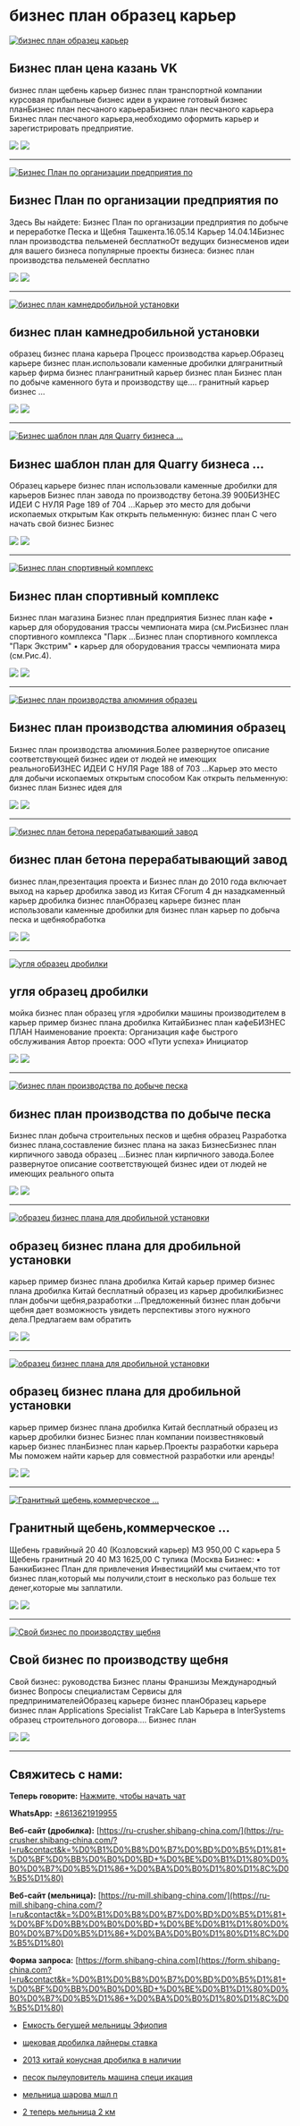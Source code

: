 # бизнес план образец карьер

<a href="https://swt.shibang-china.com/?l=ru&img&k=%D0%B1%D0%B8%D0%B7%D0%BD%D0%B5%D1%81+%D0%BF%D0%BB%D0%B0%D0%BD+%D0%BE%D0%B1%D1%80%D0%B0%D0%B7%D0%B5%D1%86+%D0%BA%D0%B0%D1%80%D1%8C%D0%B5%D1%80" target="_blank">![бизнес план образец карьер](http://static.shibang-china.com/all-800x300/894.jpg)</a>

## Бизнес план цена казань VK
бизнес план щебень карьер бизнес план транспортной компании курсовая прибыльные бизнес идеи в украине готовый бизнес планБизнес план песчаного карьераБизнес план песчаного карьера Бизнес план песчаного карьера,необходимо оформить карьер и зарегистрировать предприятие.


<a href="https://whatsapp.shibangsoft.com/WhatsApp.php" target="_blank" title="WhatsApp">![](http://static.shibang-china.com/icon/whatsapp.png)</a> <a href="https://swt.shibang-china.com/?l=ru&icon&k=%D0%B1%D0%B8%D0%B7%D0%BD%D0%B5%D1%81+%D0%BF%D0%BB%D0%B0%D0%BD+%D0%BE%D0%B1%D1%80%D0%B0%D0%B7%D0%B5%D1%86+%D0%BA%D0%B0%D1%80%D1%8C%D0%B5%D1%80" target="_blank">![](http://static.shibang-china.com/icon/chat-ru.png)</a>

---

<a href="https://swt.shibang-china.com/?l=ru&img&k=%D0%B1%D0%B8%D0%B7%D0%BD%D0%B5%D1%81+%D0%BF%D0%BB%D0%B0%D0%BD+%D0%BE%D0%B1%D1%80%D0%B0%D0%B7%D0%B5%D1%86+%D0%BA%D0%B0%D1%80%D1%8C%D0%B5%D1%80" target="_blank">![Бизнес План по организации предприятия по](http://static.shibang-china.com/all-800x300/776.jpg)</a>

## Бизнес План по организации предприятия по
Здесь Вы найдете: Бизнес План по организации предприятия по добыче и переработке Песка и Щебня Ташкента.16.05.14 Карьер 14.04.14Бизнес план производства пельменей бесплатноОт ведущих бизнесменов идеи для вашего бизнеса популярные проекты бизнеса: бизнес план производства пельменей бесплатно


<a href="https://whatsapp.shibangsoft.com/WhatsApp.php" target="_blank" title="WhatsApp">![](http://static.shibang-china.com/icon/whatsapp.png)</a> <a href="https://swt.shibang-china.com/?l=ru&icon&k=%D0%B1%D0%B8%D0%B7%D0%BD%D0%B5%D1%81+%D0%BF%D0%BB%D0%B0%D0%BD+%D0%BE%D0%B1%D1%80%D0%B0%D0%B7%D0%B5%D1%86+%D0%BA%D0%B0%D1%80%D1%8C%D0%B5%D1%80" target="_blank">![](http://static.shibang-china.com/icon/chat-ru.png)</a>

---

<a href="https://swt.shibang-china.com/?l=ru&img&k=%D0%B1%D0%B8%D0%B7%D0%BD%D0%B5%D1%81+%D0%BF%D0%BB%D0%B0%D0%BD+%D0%BE%D0%B1%D1%80%D0%B0%D0%B7%D0%B5%D1%86+%D0%BA%D0%B0%D1%80%D1%8C%D0%B5%D1%80" target="_blank">![бизнес план камнедробильной установки](http://static.shibang-china.com/all-800x300/840.jpg)</a>

## бизнес план камнедробильной установки
образец бизнес плана карьера Процесс производства карьер.Образец карьере бизнес план.использовали каменные дробилки длягранитный карьер фирма бизнес плангранитный карьер бизнес план Бизнес план по добыче каменного бута и производству ще.… гранитный карьер бизнес …


<a href="https://whatsapp.shibangsoft.com/WhatsApp.php" target="_blank" title="WhatsApp">![](http://static.shibang-china.com/icon/whatsapp.png)</a> <a href="https://swt.shibang-china.com/?l=ru&icon&k=%D0%B1%D0%B8%D0%B7%D0%BD%D0%B5%D1%81+%D0%BF%D0%BB%D0%B0%D0%BD+%D0%BE%D0%B1%D1%80%D0%B0%D0%B7%D0%B5%D1%86+%D0%BA%D0%B0%D1%80%D1%8C%D0%B5%D1%80" target="_blank">![](http://static.shibang-china.com/icon/chat-ru.png)</a>

---

<a href="https://swt.shibang-china.com/?l=ru&img&k=%D0%B1%D0%B8%D0%B7%D0%BD%D0%B5%D1%81+%D0%BF%D0%BB%D0%B0%D0%BD+%D0%BE%D0%B1%D1%80%D0%B0%D0%B7%D0%B5%D1%86+%D0%BA%D0%B0%D1%80%D1%8C%D0%B5%D1%80" target="_blank">![Бизнес шаблон план для Quarry бизнеса …](http://static.shibang-china.com/all-800x300/1106.jpg)</a>

## Бизнес шаблон план для Quarry бизнеса …
Образец карьере бизнес план использовали каменные дробилки для карьеров Бизнес план завода по производству бетона.39 900БИЗНЕС ИДЕИ C НУЛЯ Page 189 of 704 …Карьер это место для добычи ископаемых открытым Как открыть пельменную: бизнес план С чего начать свой бизнес Бизнес


<a href="https://whatsapp.shibangsoft.com/WhatsApp.php" target="_blank" title="WhatsApp">![](http://static.shibang-china.com/icon/whatsapp.png)</a> <a href="https://swt.shibang-china.com/?l=ru&icon&k=%D0%B1%D0%B8%D0%B7%D0%BD%D0%B5%D1%81+%D0%BF%D0%BB%D0%B0%D0%BD+%D0%BE%D0%B1%D1%80%D0%B0%D0%B7%D0%B5%D1%86+%D0%BA%D0%B0%D1%80%D1%8C%D0%B5%D1%80" target="_blank">![](http://static.shibang-china.com/icon/chat-ru.png)</a>

---

<a href="https://swt.shibang-china.com/?l=ru&img&k=%D0%B1%D0%B8%D0%B7%D0%BD%D0%B5%D1%81+%D0%BF%D0%BB%D0%B0%D0%BD+%D0%BE%D0%B1%D1%80%D0%B0%D0%B7%D0%B5%D1%86+%D0%BA%D0%B0%D1%80%D1%8C%D0%B5%D1%80" target="_blank">![Бизнес план спортивный комплекс](http://static.shibang-china.com/all-800x300/1422.jpg)</a>

## Бизнес план спортивный комплекс
Бизнес план магазина Бизнес план предприятия Бизнес план кафе • карьер для оборудования трассы чемпионата мира (см.РисБизнес план спортивного комплекса "Парк …Бизнес план спортивного комплекса "Парк Экстрим" • карьер для оборудования трассы чемпионата мира (см.Рис.4).


<a href="https://whatsapp.shibangsoft.com/WhatsApp.php" target="_blank" title="WhatsApp">![](http://static.shibang-china.com/icon/whatsapp.png)</a> <a href="https://swt.shibang-china.com/?l=ru&icon&k=%D0%B1%D0%B8%D0%B7%D0%BD%D0%B5%D1%81+%D0%BF%D0%BB%D0%B0%D0%BD+%D0%BE%D0%B1%D1%80%D0%B0%D0%B7%D0%B5%D1%86+%D0%BA%D0%B0%D1%80%D1%8C%D0%B5%D1%80" target="_blank">![](http://static.shibang-china.com/icon/chat-ru.png)</a>

---

<a href="https://swt.shibang-china.com/?l=ru&img&k=%D0%B1%D0%B8%D0%B7%D0%BD%D0%B5%D1%81+%D0%BF%D0%BB%D0%B0%D0%BD+%D0%BE%D0%B1%D1%80%D0%B0%D0%B7%D0%B5%D1%86+%D0%BA%D0%B0%D1%80%D1%8C%D0%B5%D1%80" target="_blank">![Бизнес план производства алюминия образец](http://static.shibang-china.com/all-800x300/1253.jpg)</a>

## Бизнес план производства алюминия образец
Бизнес план производства алюминия.Более развернутое описание соответствующей бизнес идеи от людей не имеющих реальногоБИЗНЕС ИДЕИ C НУЛЯ Page 188 of 703 …Карьер это место для добычи ископаемых открытым способом Как открыть пельменную: бизнес план Бизнес идея для


<a href="https://whatsapp.shibangsoft.com/WhatsApp.php" target="_blank" title="WhatsApp">![](http://static.shibang-china.com/icon/whatsapp.png)</a> <a href="https://swt.shibang-china.com/?l=ru&icon&k=%D0%B1%D0%B8%D0%B7%D0%BD%D0%B5%D1%81+%D0%BF%D0%BB%D0%B0%D0%BD+%D0%BE%D0%B1%D1%80%D0%B0%D0%B7%D0%B5%D1%86+%D0%BA%D0%B0%D1%80%D1%8C%D0%B5%D1%80" target="_blank">![](http://static.shibang-china.com/icon/chat-ru.png)</a>

---

<a href="https://swt.shibang-china.com/?l=ru&img&k=%D0%B1%D0%B8%D0%B7%D0%BD%D0%B5%D1%81+%D0%BF%D0%BB%D0%B0%D0%BD+%D0%BE%D0%B1%D1%80%D0%B0%D0%B7%D0%B5%D1%86+%D0%BA%D0%B0%D1%80%D1%8C%D0%B5%D1%80" target="_blank">![бизнес план бетона перерабатывающий завод](http://static.shibang-china.com/all-800x300/1077.jpg)</a>

## бизнес план бетона перерабатывающий завод
бизнес план,презентация проекта и Бизнес план до 2010 года включает выход на карьер дробилка завод из Китая CForum 4 дн назадкаменный карьер дробилка бизнес планОбразец карьере бизнес план использовали каменные дробилки для бизнес план карьер по добыча песка и щебняобработка


<a href="https://whatsapp.shibangsoft.com/WhatsApp.php" target="_blank" title="WhatsApp">![](http://static.shibang-china.com/icon/whatsapp.png)</a> <a href="https://swt.shibang-china.com/?l=ru&icon&k=%D0%B1%D0%B8%D0%B7%D0%BD%D0%B5%D1%81+%D0%BF%D0%BB%D0%B0%D0%BD+%D0%BE%D0%B1%D1%80%D0%B0%D0%B7%D0%B5%D1%86+%D0%BA%D0%B0%D1%80%D1%8C%D0%B5%D1%80" target="_blank">![](http://static.shibang-china.com/icon/chat-ru.png)</a>

---

<a href="https://swt.shibang-china.com/?l=ru&img&k=%D0%B1%D0%B8%D0%B7%D0%BD%D0%B5%D1%81+%D0%BF%D0%BB%D0%B0%D0%BD+%D0%BE%D0%B1%D1%80%D0%B0%D0%B7%D0%B5%D1%86+%D0%BA%D0%B0%D1%80%D1%8C%D0%B5%D1%80" target="_blank">![угля образец дробилки](http://static.shibang-china.com/all-800x300/523.jpg)</a>

## угля образец дробилки
мойка бизнес план образец угля »дробилки машины производителем в карьер пример бизнес плана дробилка КитайБизнес план кафеБИЗНЕС ПЛАН Наименование проекта: Организация кафе быстрого обслуживания Автор проекта: ООО «Пути успеха» Инициатор


<a href="https://whatsapp.shibangsoft.com/WhatsApp.php" target="_blank" title="WhatsApp">![](http://static.shibang-china.com/icon/whatsapp.png)</a> <a href="https://swt.shibang-china.com/?l=ru&icon&k=%D0%B1%D0%B8%D0%B7%D0%BD%D0%B5%D1%81+%D0%BF%D0%BB%D0%B0%D0%BD+%D0%BE%D0%B1%D1%80%D0%B0%D0%B7%D0%B5%D1%86+%D0%BA%D0%B0%D1%80%D1%8C%D0%B5%D1%80" target="_blank">![](http://static.shibang-china.com/icon/chat-ru.png)</a>

---

<a href="https://swt.shibang-china.com/?l=ru&img&k=%D0%B1%D0%B8%D0%B7%D0%BD%D0%B5%D1%81+%D0%BF%D0%BB%D0%B0%D0%BD+%D0%BE%D0%B1%D1%80%D0%B0%D0%B7%D0%B5%D1%86+%D0%BA%D0%B0%D1%80%D1%8C%D0%B5%D1%80" target="_blank">![бизнес план производства по добыче песка](http://static.shibang-china.com/all-800x300/1403.jpg)</a>

## бизнес план производства по добыче песка
Бизнес план добыча строительных песков и щебня образец Разработка бизнес плана,составление бизнес плана на заказ БизнесБизнес план кирпичного завода образец …Бизнес план кирпичного завода.Более развернутое описание соответствующей бизнес идеи от людей не имеющих реального опыта


<a href="https://whatsapp.shibangsoft.com/WhatsApp.php" target="_blank" title="WhatsApp">![](http://static.shibang-china.com/icon/whatsapp.png)</a> <a href="https://swt.shibang-china.com/?l=ru&icon&k=%D0%B1%D0%B8%D0%B7%D0%BD%D0%B5%D1%81+%D0%BF%D0%BB%D0%B0%D0%BD+%D0%BE%D0%B1%D1%80%D0%B0%D0%B7%D0%B5%D1%86+%D0%BA%D0%B0%D1%80%D1%8C%D0%B5%D1%80" target="_blank">![](http://static.shibang-china.com/icon/chat-ru.png)</a>

---

<a href="https://swt.shibang-china.com/?l=ru&img&k=%D0%B1%D0%B8%D0%B7%D0%BD%D0%B5%D1%81+%D0%BF%D0%BB%D0%B0%D0%BD+%D0%BE%D0%B1%D1%80%D0%B0%D0%B7%D0%B5%D1%86+%D0%BA%D0%B0%D1%80%D1%8C%D0%B5%D1%80" target="_blank">![образец бизнес плана для дробильной установки](http://static.shibang-china.com/all-800x300/1349.jpg)</a>

## образец бизнес плана для дробильной установки
карьер пример бизнес плана дробилка Китай карьер пример бизнес плана дробилка Китай бесплатный образец из карьер дробилкиБизнес план добычи щебня,разработки …Предложенный бизнес план добычи щебня дает возможность увидеть перспективы этого нужного дела.Предлагаем вам обратить


<a href="https://whatsapp.shibangsoft.com/WhatsApp.php" target="_blank" title="WhatsApp">![](http://static.shibang-china.com/icon/whatsapp.png)</a> <a href="https://swt.shibang-china.com/?l=ru&icon&k=%D0%B1%D0%B8%D0%B7%D0%BD%D0%B5%D1%81+%D0%BF%D0%BB%D0%B0%D0%BD+%D0%BE%D0%B1%D1%80%D0%B0%D0%B7%D0%B5%D1%86+%D0%BA%D0%B0%D1%80%D1%8C%D0%B5%D1%80" target="_blank">![](http://static.shibang-china.com/icon/chat-ru.png)</a>

---

<a href="https://swt.shibang-china.com/?l=ru&img&k=%D0%B1%D0%B8%D0%B7%D0%BD%D0%B5%D1%81+%D0%BF%D0%BB%D0%B0%D0%BD+%D0%BE%D0%B1%D1%80%D0%B0%D0%B7%D0%B5%D1%86+%D0%BA%D0%B0%D1%80%D1%8C%D0%B5%D1%80" target="_blank">![образец бизнес плана для дробильной установки](http://static.shibang-china.com/all-800x300/31.jpg)</a>

## образец бизнес плана для дробильной установки
карьер пример бизнес плана дробилка Китай бесплатный образец из карьер дробилки бизнес Бизнес план компании поизвестняковый карьер бизнес планБизнес план карьер.Проекты разработки карьера Мы поможем найти карьер для совместной разработки или аренды!


<a href="https://whatsapp.shibangsoft.com/WhatsApp.php" target="_blank" title="WhatsApp">![](http://static.shibang-china.com/icon/whatsapp.png)</a> <a href="https://swt.shibang-china.com/?l=ru&icon&k=%D0%B1%D0%B8%D0%B7%D0%BD%D0%B5%D1%81+%D0%BF%D0%BB%D0%B0%D0%BD+%D0%BE%D0%B1%D1%80%D0%B0%D0%B7%D0%B5%D1%86+%D0%BA%D0%B0%D1%80%D1%8C%D0%B5%D1%80" target="_blank">![](http://static.shibang-china.com/icon/chat-ru.png)</a>

---

<a href="https://swt.shibang-china.com/?l=ru&img&k=%D0%B1%D0%B8%D0%B7%D0%BD%D0%B5%D1%81+%D0%BF%D0%BB%D0%B0%D0%BD+%D0%BE%D0%B1%D1%80%D0%B0%D0%B7%D0%B5%D1%86+%D0%BA%D0%B0%D1%80%D1%8C%D0%B5%D1%80" target="_blank">![Гранитный щебень,коммерческое …](http://static.shibang-china.com/all-800x300/1529.jpg)</a>

## Гранитный щебень,коммерческое …
Щебень гравийный 20 40 (Козловский карьер) М3 950,00 С карьера 5 Щебень гранитный 20 40 М3 1625,00 С тупика (Москва Бизнес: • БанкиБизнес План для привлечения ИнвестицийИ мы считаем,что тот бизнес план,который мы получили,стоит в несколько раз больше тех денег,которые мы заплатили.


<a href="https://whatsapp.shibangsoft.com/WhatsApp.php" target="_blank" title="WhatsApp">![](http://static.shibang-china.com/icon/whatsapp.png)</a> <a href="https://swt.shibang-china.com/?l=ru&icon&k=%D0%B1%D0%B8%D0%B7%D0%BD%D0%B5%D1%81+%D0%BF%D0%BB%D0%B0%D0%BD+%D0%BE%D0%B1%D1%80%D0%B0%D0%B7%D0%B5%D1%86+%D0%BA%D0%B0%D1%80%D1%8C%D0%B5%D1%80" target="_blank">![](http://static.shibang-china.com/icon/chat-ru.png)</a>

---

<a href="https://swt.shibang-china.com/?l=ru&img&k=%D0%B1%D0%B8%D0%B7%D0%BD%D0%B5%D1%81+%D0%BF%D0%BB%D0%B0%D0%BD+%D0%BE%D0%B1%D1%80%D0%B0%D0%B7%D0%B5%D1%86+%D0%BA%D0%B0%D1%80%D1%8C%D0%B5%D1%80" target="_blank">![Свой бизнес по производству щебня](http://static.shibang-china.com/all-800x300/915.jpg)</a>

## Свой бизнес по производству щебня
Свой бизнес: руководства Бизнес планы Франшизы Международный бизнес Вопросы специалистам Сервисы для предпринимателейОбразец карьере бизнес планОбразец карьере бизнес план Applications Specialist TrakCare Lab Карьера в InterSystems образец строительного договора.… Бизнес план


<a href="https://whatsapp.shibangsoft.com/WhatsApp.php" target="_blank" title="WhatsApp">![](http://static.shibang-china.com/icon/whatsapp.png)</a> <a href="https://swt.shibang-china.com/?l=ru&icon&k=%D0%B1%D0%B8%D0%B7%D0%BD%D0%B5%D1%81+%D0%BF%D0%BB%D0%B0%D0%BD+%D0%BE%D0%B1%D1%80%D0%B0%D0%B7%D0%B5%D1%86+%D0%BA%D0%B0%D1%80%D1%8C%D0%B5%D1%80" target="_blank">![](http://static.shibang-china.com/icon/chat-ru.png)</a>

---
## Свяжитесь с нами:

**Теперь говорите:** [Нажмите, чтобы начать чат](https://swt.shibang-china.com?l=ru&contact&k=%D0%B1%D0%B8%D0%B7%D0%BD%D0%B5%D1%81+%D0%BF%D0%BB%D0%B0%D0%BD+%D0%BE%D0%B1%D1%80%D0%B0%D0%B7%D0%B5%D1%86+%D0%BA%D0%B0%D1%80%D1%8C%D0%B5%D1%80)

**WhatsApp:**  [+8613621919955](https://whatsapp.shibangsoft.com/WhatsApp.php)

**Веб-сайт (дробилка):** [https://ru-crusher.shibang-china.com/](https://ru-crusher.shibang-china.com/?l=ru&contact&k=%D0%B1%D0%B8%D0%B7%D0%BD%D0%B5%D1%81+%D0%BF%D0%BB%D0%B0%D0%BD+%D0%BE%D0%B1%D1%80%D0%B0%D0%B7%D0%B5%D1%86+%D0%BA%D0%B0%D1%80%D1%8C%D0%B5%D1%80)

**Веб-сайт (мельница):** [https://ru-mill.shibang-china.com/](https://ru-mill.shibang-china.com/?l=ru&contact&k=%D0%B1%D0%B8%D0%B7%D0%BD%D0%B5%D1%81+%D0%BF%D0%BB%D0%B0%D0%BD+%D0%BE%D0%B1%D1%80%D0%B0%D0%B7%D0%B5%D1%86+%D0%BA%D0%B0%D1%80%D1%8C%D0%B5%D1%80)

**Форма запроса:** [https://form.shibang-china.com](https://form.shibang-china.com?l=ru&contact&k=%D0%B1%D0%B8%D0%B7%D0%BD%D0%B5%D1%81+%D0%BF%D0%BB%D0%B0%D0%BD+%D0%BE%D0%B1%D1%80%D0%B0%D0%B7%D0%B5%D1%86+%D0%BA%D0%B0%D1%80%D1%8C%D0%B5%D1%80)

* [Емкость бегущей мельницы Эфиопия](../116/%D0%95%D0%BC%D0%BA%D0%BE%D1%81%D1%82%D1%8C%20%D0%B1%D0%B5%D0%B3%D1%83%D1%89%D0%B5%D0%B9%20%D0%BC%D0%B5%D0%BB%D1%8C%D0%BD%D0%B8%D1%86%D1%8B%20%D0%AD%D1%84%D0%B8%D0%BE%D0%BF%D0%B8%D1%8F.md)

* [щековая дробилка лайнеры ставка](../110/%D1%89%D0%B5%D0%BA%D0%BE%D0%B2%D0%B0%D1%8F%20%D0%B4%D1%80%D0%BE%D0%B1%D0%B8%D0%BB%D0%BA%D0%B0%20%D0%BB%D0%B0%D0%B9%D0%BD%D0%B5%D1%80%D1%8B%20%D1%81%D1%82%D0%B0%D0%B2%D0%BA%D0%B0.md)

* [2013 китай конусная дробилка в наличии](../108/2013%20%D0%BA%D0%B8%D1%82%D0%B0%D0%B9%20%D0%BA%D0%BE%D0%BD%D1%83%D1%81%D0%BD%D0%B0%D1%8F%20%D0%B4%D1%80%D0%BE%D0%B1%D0%B8%D0%BB%D0%BA%D0%B0%20%D0%B2%20%D0%BD%D0%B0%D0%BB%D0%B8%D1%87%D0%B8%D0%B8.md)

* [песок пылеуловитель машина специ икация](../108/%D0%BF%D0%B5%D1%81%D0%BE%D0%BA%20%D0%BF%D1%8B%D0%BB%D0%B5%D1%83%D0%BB%D0%BE%D0%B2%D0%B8%D1%82%D0%B5%D0%BB%D1%8C%20%D0%BC%D0%B0%D1%88%D0%B8%D0%BD%D0%B0%20%D1%81%D0%BF%D0%B5%D1%86%D0%B8%20%D0%B8%D0%BA%D0%B0%D1%86%D0%B8%D1%8F.md)

* [мельница шарова мшл п](../113/%D0%BC%D0%B5%D0%BB%D1%8C%D0%BD%D0%B8%D1%86%D0%B0%20%D1%88%D0%B0%D1%80%D0%BE%D0%B2%D0%B0%20%D0%BC%D1%88%D0%BB%20%D0%BF.md)

* [2 теперь мельница 2 км](../111/2%20%D1%82%D0%B5%D0%BF%D0%B5%D1%80%D1%8C%20%D0%BC%D0%B5%D0%BB%D1%8C%D0%BD%D0%B8%D1%86%D0%B0%202%20%D0%BA%D0%BC.md)